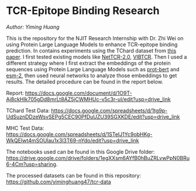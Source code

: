 # TCR-Epitope Binding Research

*Author: Yiming Huang*

This is the repository for the NJIT Research Internship with Dr. Zhi Wei on using Protein Large Language Models to enhance TCR-epitope binding prediction. In contains experiments using the TChard dataset from [this paper](https://www.frontiersin.org/journals/immunology/articles/10.3389/fimmu.2022.1014256/full). I first tested existing models like [NetTCR-2.0](https://github.com/mnielLab/NetTCR-2.0), [VIBTCR](https://github.com/nec-research/vibtcr). Then I used a different strategy where I first extract the embeddings of the protein sequences using Protein Large Language Models such as [prot-bert](https://huggingface.co/Rostlab/prot_bert) and [esm-2](https://huggingface.co/docs/transformers/en/model_doc/esm), then used neural networks to analyze those embeddings to get results. The detailed procedure can be found in the report below.

Report: https://docs.google.com/document/d/1O9T-Aj8ckHIk705gDd8mrLt8AZ5jCWMHUc-v5c3r-uI/edit?usp=drive_link

TChard Test Data: https://docs.google.com/spreadsheets/d/1tg9p-UdSuznDDzeWsvSEPg5CEC90PfDuUZU39SGXKDE/edit?usp=drive_link

MHC Test Data: https://docs.google.com/spreadsheets/d/1STeIJ1Yc9obHKg-WkQEIwt4mSOUlau1x3l3T69-nYdo/edit?usp=drive_link

The notebooks used can be found in this Google Drive folder: https://drive.google.com/drive/folders/1egXXsm6AYfB0hBuZRLvwPpN0BRu6-4Cm?usp=sharing.

The processed datasets can be found in this repository: https://github.com/yiminghuang47/tcr-data

